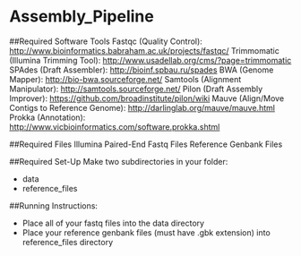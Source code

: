 # Assembly_Pipeline

##Required Software Tools
Fastqc (Quality Control): http://www.bioinformatics.babraham.ac.uk/projects/fastqc/
Trimmomatic (Illumina Trimming Tool): http://www.usadellab.org/cms/?page=trimmomatic
SPAdes (Draft Assembler): http://bioinf.spbau.ru/spades
BWA (Genome Mapper): http://bio-bwa.sourceforge.net/
Samtools (Alignment Manipulator): http://samtools.sourceforge.net/
Pilon (Draft Assembly Improver): https://github.com/broadinstitute/pilon/wiki
Mauve (Align/Move Contigs to Reference Genome): http://darlinglab.org/mauve/mauve.html
Prokka (Annotation): http://www.vicbioinformatics.com/software.prokka.shtml

##Required Files
Illumina Paired-End Fastq Files
Reference Genbank Files

##Required Set-Up
Make two subdirectories in your folder: 
* data
* reference\_files

##Running Instructions:
* Place all of your fastq files into the data directory
* Place your reference genbank files (must have .gbk extension) into reference_files directory
